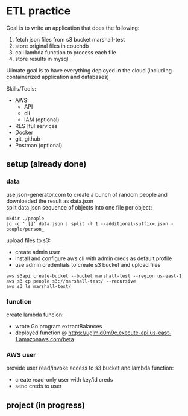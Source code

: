 # ETL practice
Goal is to write an application that does the following:
1) fetch json files from s3 bucket marshall-test
2) store original files in couchdb
3) call lambda function to process each file
4) store results in mysql 

Ulimate goal is to have everything deployed in the cloud (including containerized application and databases)

Skills/Tools:
* AWS:
  * API
  * cli
  * IAM (optional)
* RESTful services
* Docker
* git, github
* Postman (optional)

## setup (already done)
### data
use json-generator.com to create a bunch of random people and downloaded the result as data.json  
split data.json sequence of objects into one file per object:  
```
mkdir ./people
jq -c '.[]' data.json | split -l 1 --additional-suffix=.json - people/person_
```
upload files to s3:  
* create admin user  
* install and configure aws cli with admin creds as default profile  
* use admin credentials to create s3 bucket and upload files  
```
aws s3api create-bucket --bucket marshall-test --region us-east-1
aws s3 cp people s3://marshall-test/ --recursive
aws s3 ls marshall-test/
``` 

### function
create lambda funcion:
* wrote Go program extractBalances
* deployed function @ https://uglmid0m9c.execute-api.us-east-1.amazonaws.com/beta

### AWS user
provide user read/invoke access to s3 bucket and lambda function:  
* create read-only user with key/id creds
* send creds to user

## project (in progress)
